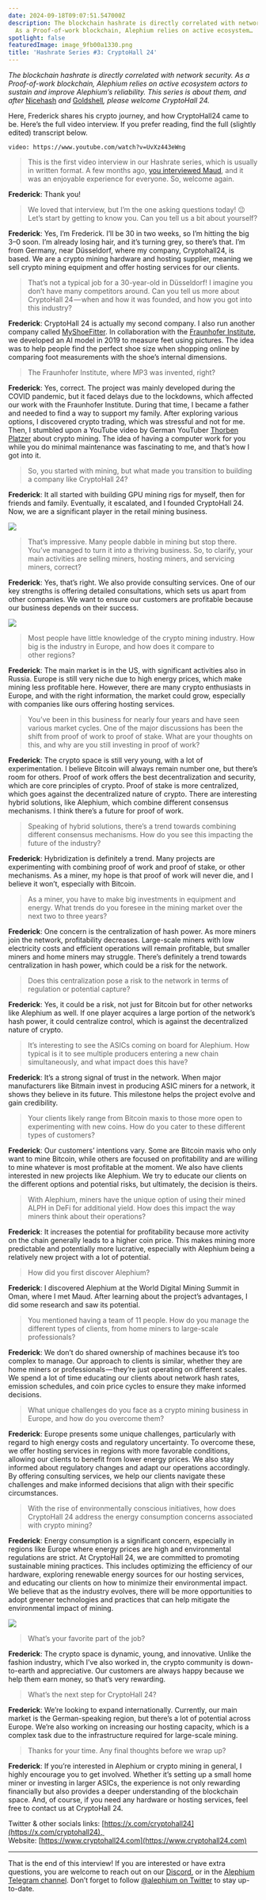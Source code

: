 ```yaml
---
date: 2024-09-18T09:07:51.547000Z
description: The blockchain hashrate is directly correlated with network security.
  As a Proof-of-work blockchain, Alephium relies on active ecosystem…
spotlight: false
featuredImage: image_9fb00a1330.png
title: 'Hashrate Series #3: CryptoHall 24'
---
```


_The blockchain hashrate is directly correlated with network security. As a Proof-of-work blockchain, Alephium relies on active ecosystem actors to sustain and improve Alephium’s reliability. This series is about them, and after_ [Nicehash](/news/post/hashrate-series-1-nicehash-ee0936adf899) _and_ [Goldshell](/news/post/hashrate-series-2-goldshell-93cc51a86640)_, please welcome CryptoHall 24._

Here, Frederick shares his crypto journey, and how CryptoHall24 came to be. Here’s the full video interview. If you prefer reading, find the full (slightly edited) transcript below.

`video: https://www.youtube.com/watch?v=UvXz443eWng`

> This is the first video interview in our Hashrate series, which is usually in written format. A few months ago, [you interviewed Maud](https://youtu.be/XudpYH4znnQ?feature=shared), and it was an enjoyable experience for everyone. So, welcome again.

**Frederick**: Thank you!

> We loved that interview, but I’m the one asking questions today! 😉 Let’s start by getting to know you. Can you tell us a bit about yourself?

**Frederick**: Yes, I’m Frederick. I’ll be 30 in two weeks, so I’m hitting the big 3–0 soon. I’m already losing hair, and it’s turning grey, so there’s that. I’m from Germany, near Düsseldorf, where my company, Cryptohall24, is based. We are a crypto mining hardware and hosting supplier, meaning we sell crypto mining equipment and offer hosting services for our clients.

> That’s not a typical job for a 30-year-old in Düsseldorf! I imagine you don’t have many competitors around. Can you tell us more about CryptoHall 24 — when and how it was founded, and how you got into this industry?

**Frederick**: CryptoHall 24 is actually my second company. I also run another company called [MyShoeFitter](https://en.myshoefitter.com/). In collaboration with the [Fraunhofer Institute](https://www.fraunhofer.de/en.html), we developed an AI model in 2019 to measure feet using pictures. The idea was to help people find the perfect shoe size when shopping online by comparing foot measurements with the shoe’s internal dimensions.

> The Fraunhofer Institute, where MP3 was invented, right?

**Frederick**: Yes, correct. The project was mainly developed during the COVID pandemic, but it faced delays due to the lockdowns, which affected our work with the Fraunhofer Institute. During that time, I became a father and needed to find a way to support my family. After exploring various options, I discovered crypto trading, which was stressful and not for me. Then, I stumbled upon a YouTube video by German YouTuber [Thorben Platzer](https://www.youtube.com/@TorbenPlatzer) about crypto mining. The idea of having a computer work for you while you do minimal maintenance was fascinating to me, and that’s how I got into it.

> So, you started with mining, but what made you transition to building a company like CryptoHall 24?

**Frederick**: It all started with building GPU mining rigs for myself, then for friends and family. Eventually, it escalated, and I founded CryptoHall 24. Now, we are a significant player in the retail mining business.

![](image_78221fb78b.png)

> That’s impressive. Many people dabble in mining but stop there. You’ve managed to turn it into a thriving business. So, to clarify, your main activities are selling miners, hosting miners, and servicing miners, correct?

**Frederick**: Yes, that’s right. We also provide consulting services. One of our key strengths is offering detailed consultations, which sets us apart from other companies. We want to ensure our customers are profitable because our business depends on their success.

![](image_8666824cb2.png)

> Most people have little knowledge of the crypto mining industry. How big is the industry in Europe, and how does it compare to other regions?

**Frederick**: The main market is in the US, with significant activities also in Russia. Europe is still very niche due to high energy prices, which make mining less profitable here. However, there are many crypto enthusiasts in Europe, and with the right information, the market could grow, especially with companies like ours offering hosting services.

> You’ve been in this business for nearly four years and have seen various market cycles. One of the major discussions has been the shift from proof of work to proof of stake. What are your thoughts on this, and why are you still investing in proof of work?

**Frederick**: The crypto space is still very young, with a lot of experimentation. I believe Bitcoin will always remain number one, but there’s room for others. Proof of work offers the best decentralization and security, which are core principles of crypto. Proof of stake is more centralized, which goes against the decentralized nature of crypto. There are interesting hybrid solutions, like Alephium, which combine different consensus mechanisms. I think there’s a future for proof of work.

> Speaking of hybrid solutions, there’s a trend towards combining different consensus mechanisms. How do you see this impacting the future of the industry?

**Frederick**: Hybridization is definitely a trend. Many projects are experimenting with combining proof of work and proof of stake, or other mechanisms. As a miner, my hope is that proof of work will never die, and I believe it won’t, especially with Bitcoin.

> As a miner, you have to make big investments in equipment and energy. What trends do you foresee in the mining market over the next two to three years?

**Frederick**: One concern is the centralization of hash power. As more miners join the network, profitability decreases. Large-scale miners with low electricity costs and efficient operations will remain profitable, but smaller miners and home miners may struggle. There’s definitely a trend towards centralization in hash power, which could be a risk for the network.

> Does this centralization pose a risk to the network in terms of regulation or potential capture?

**Frederick**: Yes, it could be a risk, not just for Bitcoin but for other networks like Alephium as well. If one player acquires a large portion of the network’s hash power, it could centralize control, which is against the decentralized nature of crypto.

> It’s interesting to see the ASICs coming on board for Alephium. How typical is it to see multiple producers entering a new chain simultaneously, and what impact does this have?

**Frederick**: It’s a strong signal of trust in the network. When major manufacturers like Bitmain invest in producing ASIC miners for a network, it shows they believe in its future. This milestone helps the project evolve and gain credibility.

> Your clients likely range from Bitcoin maxis to those more open to experimenting with new coins. How do you cater to these different types of customers?

**Frederick**: Our customers’ intentions vary. Some are Bitcoin maxis who only want to mine Bitcoin, while others are focused on profitability and are willing to mine whatever is most profitable at the moment. We also have clients interested in new projects like Alephium. We try to educate our clients on the different options and potential risks, but ultimately, the decision is theirs.

> With Alephium, miners have the unique option of using their mined ALPH in DeFi for additional yield. How does this impact the way miners think about their operations?

**Frederick**: It increases the potential for profitability because more activity on the chain generally leads to a higher coin price. This makes mining more predictable and potentially more lucrative, especially with Alephium being a relatively new project with a lot of potential.

> How did you first discover Alephium?

**Frederick**: I discovered Alephium at the World Digital Mining Summit in Oman, where I met Maud. After learning about the project’s advantages, I did some research and saw its potential.

> You mentioned having a team of 11 people. How do you manage the different types of clients, from home miners to large-scale professionals?

**Frederick**: We don’t do shared ownership of machines because it’s too complex to manage. Our approach to clients is similar, whether they are home miners or professionals — they’re just operating on different scales. We spend a lot of time educating our clients about network hash rates, emission schedules, and coin price cycles to ensure they make informed decisions.

> What unique challenges do you face as a crypto mining business in Europe, and how do you overcome them?

**Frederick**: Europe presents some unique challenges, particularly with regard to high energy costs and regulatory uncertainty. To overcome these, we offer hosting services in regions with more favorable conditions, allowing our clients to benefit from lower energy prices. We also stay informed about regulatory changes and adapt our operations accordingly. By offering consulting services, we help our clients navigate these challenges and make informed decisions that align with their specific circumstances.

> With the rise of environmentally conscious initiatives, how does CryptoHall 24 address the energy consumption concerns associated with crypto mining?

**Frederick**: Energy consumption is a significant concern, especially in regions like Europe where energy prices are high and environmental regulations are strict. At CryptoHall 24, we are committed to promoting sustainable mining practices. This includes optimizing the efficiency of our hardware, exploring renewable energy sources for our hosting services, and educating our clients on how to minimize their environmental impact. We believe that as the industry evolves, there will be more opportunities to adopt greener technologies and practices that can help mitigate the environmental impact of mining.

![](image_82e0b4ef39.png)

> What’s your favorite part of the job?

**Frederick**: The crypto space is dynamic, young, and innovative. Unlike the fashion industry, which I’ve also worked in, the crypto community is down-to-earth and appreciative. Our customers are always happy because we help them earn money, so that’s very rewarding.

> What’s the next step for CryptoHall 24?

**Frederick**: We’re looking to expand internationally. Currently, our main market is the German-speaking region, but there’s a lot of potential across Europe. We’re also working on increasing our hosting capacity, which is a complex task due to the infrastructure required for large-scale mining.

> Thanks for your time. Any final thoughts before we wrap up?

**Frederick**: If you’re interested in Alephium or crypto mining in general, I highly encourage you to get involved. Whether it’s setting up a small home miner or investing in larger ASICs, the experience is not only rewarding financially but also provides a deeper understanding of the blockchain space. And, of course, if you need any hardware or hosting services, feel free to contact us at CryptoHall 24.

Twitter & other socials links: [https://x.com/cryptohall24](https://x.com/cryptohall24),   
Website: [https://www.cryptohall24.com](https://www.cryptohall24.com)

---

That is the end of this interview! If you are interested or have extra questions, you are welcome to reach out on our [Discord](/discord), or in the [Alephium Telegram channel](https://t.me/alephiumgroup). Don’t forget to follow [@alephium on Twitter](https://twitter.com/alephium) to stay up-to-date.
